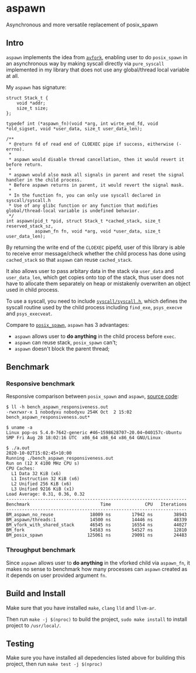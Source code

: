 # aspawn

Asynchronous and more versatile replacement of posix_spawn

## Intro

`aspawn` implements the idea from [`avfork`][4], enabling user to do `posix_spawn` in an asynchronous way by
making syscall directly via `pure_syscall` implemented in my library that does not use
any global/thread local variable at all.

My `aspawn` has signature:

```{c}
struct Stack_t {
    void *addr;
    size_t size;
};

typedef int (*aspawn_fn)(void *arg, int wirte_end_fd, void *old_sigset, void *user_data, size_t user_data_len);

/**
 * @return fd of read end of CLOEXEC pipe if success, eitherwise (-errno).
 *
 * aspawn would disable thread cancellation, then it would revert it before return.
 *
 * aspawn would also mask all signals in parent and reset the signal handler in the child process.
 * Before aspawn returns in parent, it would revert the signal mask.
 *
 * In the function fn, you can only use syscall declared in syscall/syscall.h
 * Use of any glibc function or any function that modifies global/thread-local variable is undefined behavior.
 */
int aspawn(pid_t *pid, struct Stack_t *cached_stack, size_t reserved_stack_sz, 
           aspawn_fn fn, void *arg, void *user_data, size_t user_data_len);
```

By returning the write end of the `CLOEXEC` pipefd, user of this library is able to receive error message/check whether
the child process has done using `cached_stack` so that `aspawn` can reuse `cached_stack`.

It also allows user to pass arbitary data in the stack via `user_data` and `user_data_len`, which get copies onto top of
the stack, thus user does not have to allocate them separately on heap or mistakenly overwriten an object used in child process.

To use a syscall, you need to include [`syscall/syscall.h`][2], which defines the syscall routine used by the child process including
`find_exe`, `psys_execve` and `psys_execveat`.

Compare to [`posix_spawn`][3], `aspawn` has 3 advantages:
 - `aspawn` allows user to **do anything** in the child process before `exec`.
 - `aspawn` can reuse stack, `posix_spawn` can't;
 - `aspawn` doesn't block the parent thread;

## Benchmark

### Responsive benchmark

Responsive comparison between `posix_spawn` and `aspawn`, [source code][5]:

```
$ ll -h bench_aspawn_responsiveness.out
-rwxrwxr-x 1 nobodyxu nobodyxu 254K Oct  2 15:02 bench_aspawn_responsiveness.out*

$ uname -a
Linux pop-os 5.4.0-7642-generic #46~1598628707~20.04~040157c-Ubuntu SMP Fri Aug 28 18:02:16 UTC  x86_64 x86_64 x86_64 GNU/Linux

$ ./a.out
2020-10-02T15:02:45+10:00
Running ./bench_aspawn_responsiveness.out
Run on (12 X 4100 MHz CPU s)
CPU Caches:
  L1 Data 32 KiB (x6)
  L1 Instruction 32 KiB (x6)
  L2 Unified 256 KiB (x6)
  L3 Unified 9216 KiB (x1)
Load Average: 0.31, 0.36, 0.32
---------------------------------------------------------------------
Benchmark                           Time             CPU   Iterations
---------------------------------------------------------------------
BM_aspawn_no_reuse              18009 ns        17942 ns        38943
BM_aspawn/threads:1             14500 ns        14446 ns        48339
BM_vfork_with_shared_stack      46545 ns        16554 ns        44027
BM_fork                         54583 ns        54527 ns        12810
BM_posix_spawn                 125061 ns        29091 ns        24483
```

### Throughput benchmark

Since `aspawn` allows user to **do anything** in the vforked child via `aspawn_fn`, it makes no sense
to benchmark how many processes can `aspawn` created as it depends on user provided argument `fn`.

## Build and Install

Make sure that you have installed `make`, `clang` `lld` and `llvm-ar`.

Then run `make -j $(nproc)` to build the project, `sudo make install` to install project to `/usr/local/`.

## Testing

Make sure you have installed all depedencies listed above for building this project,
then run `make test -j $(nproc)`

[1]: https://github.com/NobodyXu/aspawn
[2]: https://github.com/NobodyXu/aspawn/blob/master/syscall/syscall.h
[3]: https://man7.org/linux/man-pages/man3/posix_spawn.3.html
[4]: https://gist.github.com/nicowilliams/a8a07b0fc75df05f684c23c18d7db234
[5]: https://github.com/NobodyXu/aspawn/blob/master/benchmark/bench_aspawn_responsiveness.cc
